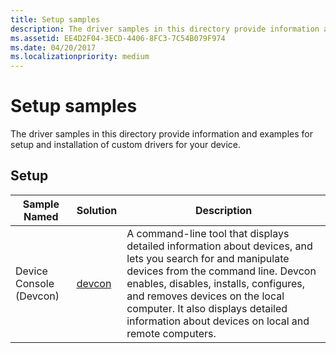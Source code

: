 ```yaml
---
title: Setup samples
description: The driver samples in this directory provide information and examples for setup and installation of custom drivers for your device.
ms.assetid: EE4D2F04-3ECD-4406-8FC3-7C54B079F974
ms.date: 04/20/2017
ms.localizationpriority: medium
---
```


# Setup samples


The driver samples in this directory provide information and examples for setup and installation of custom drivers for your device.

## Setup


| Sample Named            | Solution                                                  | Description                                                                                                                                                                                                                                                                                                               |
|-------------------------|-----------------------------------------------------------|---------------------------------------------------------------------------------------------------------------------------------------------------------------------------------------------------------------------------------------------------------------------------------------------------------------------------|
| Device Console (Devcon) | [devcon](http://go.microsoft.com/fwlink/p/?LinkId=617966) | A command-line tool that displays detailed information about devices, and lets you search for and manipulate devices from the command line. Devcon enables, disables, installs, configures, and removes devices on the local computer. It also displays detailed information about devices on local and remote computers. |

 

 

 




